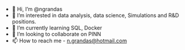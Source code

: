- 👋 Hi, I’m @ngrandas
- 👀 I’m interested in data analysis, data science, Simulations and R&D positions.
- 🌱 I’m currently learning SQL, Docker
- 💞️ I’m looking to collaborate on PINN
- 📫 How to reach me - n.grandas@hotmail.com

<!---
ngrandas/ngrandas is a ✨ special ✨ repository because its `README.md` (this file) appears on your GitHub profile.
You can click the Preview link to take a look at your changes.
--->

